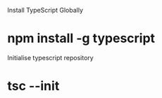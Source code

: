 Install TypeScript Globally
# npm install -g typescript

Initialise typescript repository
# tsc --init




